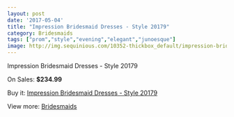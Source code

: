 ```yaml
---
layout: post
date: '2017-05-04'
title: "Impression Bridesmaid Dresses - Style 20179"
category: Bridesmaids
tags: ["prom","style","evening","elegant","junoesque"]
image: http://img.sequinious.com/10352-thickbox_default/impression-bridesmaid-dresses-style-20179.jpg
---
```

Impression Bridesmaid Dresses - Style 20179

On Sales: **$234.99**
<a href="https://www.sequinious.com/bridesmaids/4634-impression-bridesmaid-dresses-style-20179.html"><amp-img layout="responsive" width="600" height="600" src="//img.sequinious.com/10352-thickbox_default/impression-bridesmaid-dresses-style-20179.jpg" alt="Impression Bridesmaid Dresses - Style 20179 0" /></a>

Buy it: [Impression Bridesmaid Dresses - Style 20179](https://www.sequinious.com/bridesmaids/4634-impression-bridesmaid-dresses-style-20179.html "Impression Bridesmaid Dresses - Style 20179")

View more: [Bridesmaids](https://www.sequinious.com/3-bridesmaids "Bridesmaids")